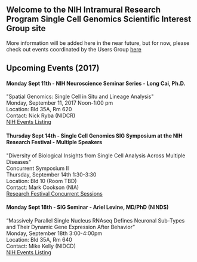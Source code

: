 ## Welcome to the NIH Intramural Research Program Single Cell Genomics Scientific Interest Group site


More information will be added here in the near future, but for now, please check out events coordinated by the Users Group <a href="https://nih-irp-singlecell.github.io/SC-UsersGroup/">here</a>

## Upcoming Events (2017)

#### Monday Sept 11th - NIH Neuroscience Seminar Series - Long Cai, Ph.D.
"Spatial Genomics: Single Cell in Situ and Lineage Analysis" <br/>
Monday, September 11, 2017 Noon-1:00 pm <br/>
Location: Bld 35A, Rm 620 <br/>
Contact: Nick Ryba (NIDCR) <br/>
<a href="http://calendar.nih.gov/app/MCalInfoView.aspx?EvtID=34560"> NIH Events Listing </a>

#### Thursday Sept 14th - Single Cell Genomics SIG Symposium at the NIH Research Festival - Multiple Speakers
"Diversity of Biological Insights from Single Cell Analysis Across Multiple Diseases" <br/>
Concurrent Symposium II <br/>
Thursday, September 14th 1:30-3:30 <br/>
Location: Bld 10 (Room TBD) <br/>
Contact: Mark Cookson (NIA) <br/>
<a href="https://researchfestival.nih.gov/2017/concurrent-symposia-sessions"> Research Festival Concurrent Sessions </a>

#### Monday Sept 18th - SIG Seminar - Ariel Levine, MD/PhD (NINDS)
“Massively Parallel Single Nucleus RNAseq Defines Neuronal Sub-Types and Their Dynamic Gene Expression After Behavior” <br/>
Monday, September 18th 3:00-4:00pm <br/>
Location: Bld 35A, Rm 640 <br/>
Contact: Mike Kelly (NIDCD) <br/>
<a href="http://calendar.nih.gov/app/MCalInfoView.aspx?EvtID=34891"> NIH Events Listing </a>



 




